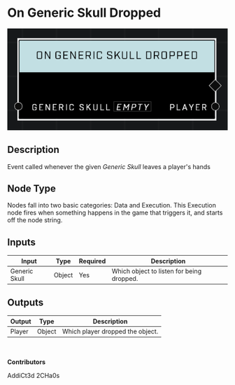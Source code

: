 # On Generic Skull Dropped
![alt text](../../../.gitbook/assets/on-generic-skull-dropped.png)
## Description
Event called whenever the given *Generic Skull* leaves a player's hands

## Node Type
Nodes fall into two basic categories: Data and Execution. This Execution node fires when something happens in the game that triggers it, and starts off the node string.

## Inputs
| Input | Type | Required | Description |
|------------------|------------------|----------|--------------------------------------------------------------|
| Generic Skull | Object | Yes | Which object to listen for being dropped. |

## Outputs
| Output | Type | Description |
|------------------|------------------|--------------------------------------------------------------|
| Player | Object | Which player dropped the object.|

\
\
**Contributors**

AddiCt3d 2CHa0s